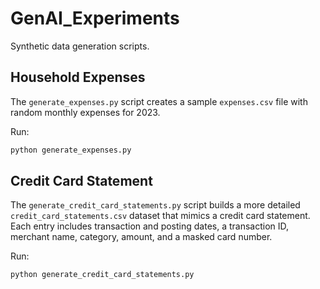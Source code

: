 # GenAI_Experiments

Synthetic data generation scripts.

## Household Expenses

The `generate_expenses.py` script creates a sample `expenses.csv` file with random monthly expenses for 2023.

Run:

```bash
python generate_expenses.py
```

## Credit Card Statement

The `generate_credit_card_statements.py` script builds a more detailed `credit_card_statements.csv` dataset that mimics a credit card statement. Each entry includes transaction and posting dates, a transaction ID, merchant name, category, amount, and a masked card number.

Run:

```bash
python generate_credit_card_statements.py
```
